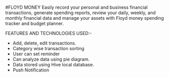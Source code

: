 #FLOYD MONEY
Easily record your personal and business financial transactions, generate spending reports, review your daily, weekly, and monthly financial data and manage your assets with Floyd money spending tracker and budget planner.
  
FEATURES AND TECHNOLOGIES USED:- 
- Add, delete, edit transactions. 
- Category wise transaction sorting 
- User can set reminder 
- Can analyze data using pie diagram. 
- Data stored using Hive local database. 
- Push Notification

 
  
  
